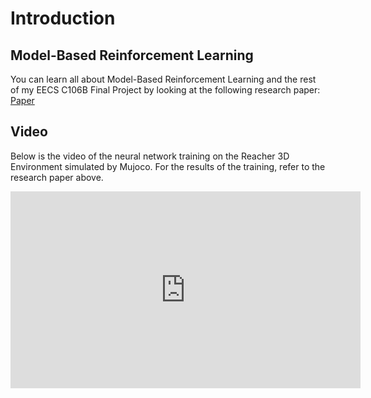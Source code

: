 # Introduction

## Model-Based Reinforcement Learning
You can learn all about Model-Based Reinforcement Learning and the rest of my EECS C106B Final Project by looking at the following research paper: [Paper](https://drive.google.com/file/d/1OsScbRs6FRybSrLx8GDY3e5et3INpraQ/view?usp=sharing)

## Video
Below is the video of the neural network training on the Reacher 3D Environment simulated by Mujoco. For the results of the training, refer to the research paper above.
<iframe width="560" height="315" src="https://youtu.be/LnqUherLYF4" frameborder="0" allow="accelerometer; autoplay; encrypted-media; gyroscope; picture-in-picture" allowfullscreen></iframe><br>
